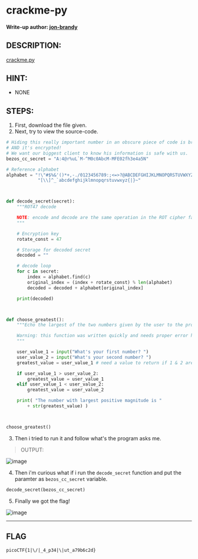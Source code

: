 # crackme-py
#### Write-up author: [jon-brandy](https://github.com/jon-brandy)
## DESCRIPTION:
[crackme.py](https://github.com/jon-brandy/CTF-WRITE-UP/blob/cf02c0b241bdc42759e2f23448b19b82c6abb767/Asset/crackme-py/crackme.py)
## HINT:
- NONE
## STEPS:
1. First, download the file given.
2. Next, try to view the source-code.

```py
# Hiding this really important number in an obscure piece of code is brilliant!
# AND it's encrypted!
# We want our biggest client to know his information is safe with us.
bezos_cc_secret = "A:4@r%uL`M-^M0c0AbcM-MFE02fh3e4a5N"

# Reference alphabet
alphabet = "!\"#$%&'()*+,-./0123456789:;<=>?@ABCDEFGHIJKLMNOPQRSTUVWXYZ"+ \
            "[\\]^_`abcdefghijklmnopqrstuvwxyz{|}~"



def decode_secret(secret):
    """ROT47 decode

    NOTE: encode and decode are the same operation in the ROT cipher family.
    """

    # Encryption key
    rotate_const = 47

    # Storage for decoded secret
    decoded = ""

    # decode loop
    for c in secret:
        index = alphabet.find(c)
        original_index = (index + rotate_const) % len(alphabet)
        decoded = decoded + alphabet[original_index]

    print(decoded)



def choose_greatest():
    """Echo the largest of the two numbers given by the user to the program

    Warning: this function was written quickly and needs proper error handling
    """

    user_value_1 = input("What's your first number? ")
    user_value_2 = input("What's your second number? ")
    greatest_value = user_value_1 # need a value to return if 1 & 2 are equal

    if user_value_1 > user_value_2:
        greatest_value = user_value_1
    elif user_value_1 < user_value_2:
        greatest_value = user_value_2

    print( "The number with largest positive magnitude is "
        + str(greatest_value) )



choose_greatest()
```

3. Then i tried to run it and follow what's the program asks me.

> OUTPUT:

![image](https://user-images.githubusercontent.com/70703371/180608353-b26171e6-45fc-4d16-b808-65ef88be2af6.png)

4. Then i'm curious what if i run the `decode_secret` function and put the paramter as `bezos_cc_secret` variable.

```py
decode_secret(bezos_cc_secret)
```

5. Finally we got the flag!

![image](https://user-images.githubusercontent.com/70703371/180608421-44babdc2-daa9-4e97-b2a2-a5a0a20c9a3a.png)


---
## FLAG

```
picoCTF{1|\/|_4_p34|\|ut_a79b6c2d}
```
